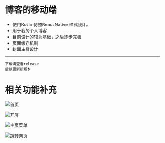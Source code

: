 # 博客的移动端

* 使用Kotlin 仿照React Native 样式设计。
* 用于我的个人博客
* 目前设计的较为基础，之后逐步完善
* 页面缓存机制
* 封面主页设计
----
    下载请查看release
    后续更新新版本

# 相关功能补充


![首页](https://github.com/shencang/Blog_RecentNative/blob/master/image/%E9%A6%96%E9%A1%B5.jpg)

![开屏](https://github.com/shencang/Blog_RecentNative/blob/master/image/%E5%BC%80%E5%B1%8F.jpg)

![主页菜单](https://github.com/shencang/Blog_RecentNative/blob/master/image/%E4%B8%BB%E9%A1%B5%E8%8F%9C%E5%8D%95.jpg)

![跳转网页](https://github.com/shencang/Blog_RecentNative/blob/master/image/%E8%B7%B3%E8%BD%AC%E7%BD%91%E7%9B%98.jpg)


